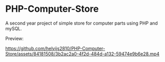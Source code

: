 # PHP-Computer-Store

A second year project of simple store for computer parts using PHP and mySQL.

Preview:

https://github.com/helvijs2810/PHP-Computer-Store/assets/84181508/3b2ac2a0-4f2d-484d-a132-59474e9b6e28.mp4


